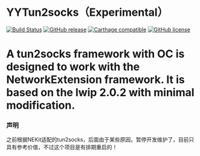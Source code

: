 YYTun2socks（Experimental）
=========
 [![Build Status](https://travis-ci.org/CoderQuinn/YYTun2Socks.svg?branch=master)](https://travis-ci.org/CoderQuinn/YYTun2Socks) [![GitHub release](https://img.shields.io/github/release/CoderQuinn/YYTun2Socks.svg?maxAge=3600)](https://github.com/Hmyy/CoderQuinn/releases) [![Carthage compatible](https://img.shields.io/badge/Carthage-compatible-4BC51D.svg?style=flat)](https://github.com/Carthage/Carthage) [![GitHub license](https://img.shields.io/badge/license-BSD_3--Clause-blue.svg)](https://raw.githubusercontent.com/CoderQuinn/YYTun2Socks/master/LICENSE)
 
 A tun2socks framework with OC is designed to work with the NetworkExtension framework. It is based on the lwip 2.0.2 with minimal modification.
 =========
### 声明

之前根据NEKit适配的tun2socks，后面由于某些原因，暂停开发维护了，目前只具有参考价值，不过这个项目是有排期重启的！
